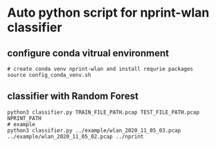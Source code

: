 # Auto python script for nprint-wlan classifier

## configure conda vitrual environment

```shell
# create conda venv nprint-wlan and install requrie packages
source config_conda_venv.sh 
```
## classifier with Random Forest

```shell
python3 classifier.py TRAIN_FILE_PATH.pcap TEST_FILE_PATH.pcap NPRINT_PATH
# example
python3 classifier.py ../example/wlan_2020_11_05_03.pcap ../example/wlan_2020_11_05_02.pcap ../nprint
```